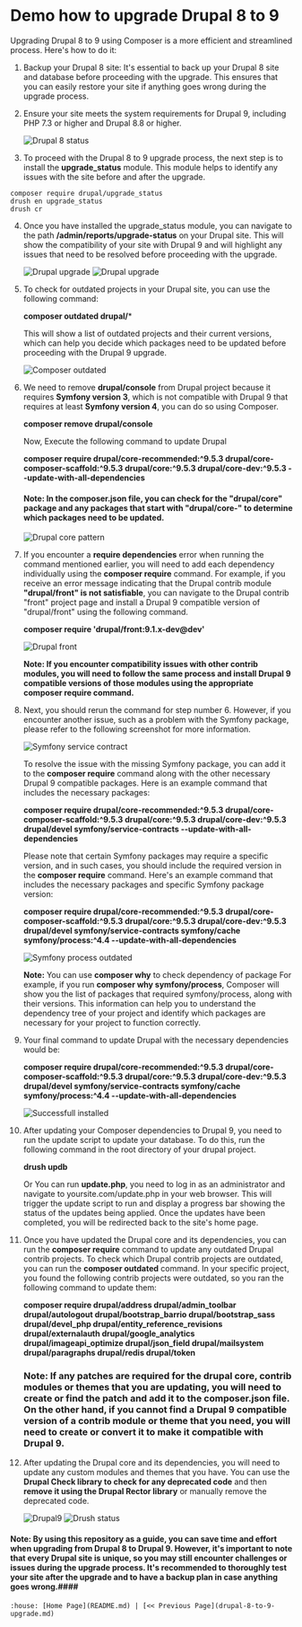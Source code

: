 # Demo how to upgrade Drupal 8 to 9 #

Upgrading Drupal 8 to 9 using Composer is a more efficient and streamlined process. Here's how to do it:

1. Backup your Drupal 8 site: It's essential to back up your Drupal 8 site and database before proceeding with the upgrade. This ensures that you can easily restore your site if anything goes wrong during the upgrade process.

2. Ensure your site meets the system requirements for Drupal 9, including PHP 7.3 or higher and Drupal 8.8 or higher.

    ![Drupal 8 status](/images/drupal8-status.png)

3. To proceed with the Drupal 8 to 9 upgrade process, the next step is to install the **upgrade_status** module. This module helps to identify any issues with the site before and after the upgrade.
```
composer require drupal/upgrade_status
drush en upgrade_status
drush cr
```
4. Once you have installed the upgrade_status module, you can navigate to the path **/admin/reports/upgrade-status** on your Drupal site. This will show the compatibility of your site with Drupal 9 and will highlight any issues that need to be resolved before proceeding with the upgrade.

   ![Drupal upgrade](/images/D9-upgrade-status.png)
   ![Drupal upgrade](/images/D9-upgrade-status1.png)

5. To check for outdated projects in your Drupal site, you can use the following command: 
   
   **composer outdated drupal/***
   
     This will show a list of outdated projects and their current versions, which can help you decide which packages need to be updated before proceeding with the Drupal 9 upgrade.

   
   ![Composer outdated](/images/composer-outdated-project.png)
   
6. We need to remove **drupal/console** from Drupal project because it requires **Symfony version 3**, which is not compatible with Drupal 9 that requires at least **Symfony version 4**, you can do so using Composer.
    
    **composer remove drupal/console**
    
   Now, Execute the following command to update Drupal

   **composer require drupal/core-recommended:^9.5.3 drupal/core-composer-scaffold:^9.5.3  drupal/core:^9.5.3 drupal/core-dev:^9.5.3 --update-with-all-dependencies**
   
   #### Note: In the composer.json file, you can check for the "drupal/core" package and any packages that start with "drupal/core-" to determine which packages need to be updated. ####
   
   ![Drupal core pattern](/images/composer-json-updated.png)
   
7. If you encounter a **require dependencies** error when running the command mentioned earlier, you will need to add each dependency individually using the **composer require** command. For example, if you receive an error message indicating that the Drupal contrib module **"drupal/front" is not satisfiable**, you can navigate to the Drupal contrib "front" project page and install a Drupal 9 compatible version of "drupal/front" using the following command.

   **composer require 'drupal/front:9.1.x-dev@dev'**
   
   ![Drupal front](/images/composer-outdated-front.png)
   
   **Note: If you encounter compatibility issues with other contrib modules, you will need to follow the same process and install Drupal 9 compatible versions of those modules using the appropriate composer require command.**
   
8. Next, you should rerun the command for step number 6. However, if you encounter another issue, such as a problem with the Symfony package, please refer to the following screenshot for more information.

   ![Symfony service contract](/images/composer-outdated-symfony-translation.png)
   
     To resolve the issue with the missing Symfony package, you can add it to the **composer require** command along with the other necessary Drupal 9 compatible packages. Here is an example command that includes the necessary packages:
   
   **composer require drupal/core-recommended:^9.5.3 drupal/core-composer-scaffold:^9.5.3 drupal/core:^9.5.3 drupal/core-dev:^9.5.3 drupal/devel symfony/service-contracts --update-with-all-dependencies**

    Please note that certain Symfony packages may require a specific version, and in such cases, you should include the required version in the **composer require** command. Here's an example command that includes the necessary packages and specific Symfony package version: 

   **composer require drupal/core-recommended:^9.5.3 drupal/core-composer-scaffold:^9.5.3 drupal/core:^9.5.3 drupal/core-dev:^9.5.3 drupal/devel symfony/service-contracts symfony/cache symfony/process:^4.4 --update-with-all-dependencies**
   
   ![Symfony process outdated](/images/composer-outdated-process.png)

      **Note:** You can use **composer why** to check dependency of package For example, if you run **composer why symfony/process**, Composer will show you the list of packages that required symfony/process, along with their versions. This information can help you to understand the dependency tree of your project and identify which packages are necessary for your project to function correctly.
  
9. Your final command to update Drupal with the necessary dependencies would be: 

    **composer require drupal/core-recommended:^9.5.3 drupal/core-composer-scaffold:^9.5.3 drupal/core:^9.5.3 drupal/core-dev:^9.5.3 drupal/devel symfony/service-contracts symfony/cache symfony/process:^4.4 --update-with-all-dependencies**
    
    ![Successfull installed](/images/successfull-install.png)

10. After updating your Composer dependencies to Drupal 9, you need to run the update script to update your database. To do this, run the following command in the root directory of your drupal project.

    **drush updb**
    
       Or You can run **update.php**, you need to log in as an administrator and navigate to yoursite.com/update.php in your web browser. This will trigger the update script to run and display a progress bar showing the status of the updates being applied. Once the updates have been completed, you will be redirected back to the site's home page.

11. Once you have updated the Drupal core and its dependencies, you can run the **composer require** command to update any outdated Drupal contrib projects. To check which Drupal contrib projects are outdated, you can run the **composer outdated** command. In your specific project, you found the following contrib projects were outdated, so you ran the following command to update them:

    **composer require drupal/address drupal/admin_toolbar drupal/autologout drupal/bootstrap_barrio drupal/bootstrap_sass drupal/devel_php drupal/entity_reference_revisions drupal/externalauth drupal/google_analytics drupal/imageapi_optimize drupal/json_field drupal/mailsystem drupal/paragraphs drupal/redis drupal/token**
   
       ### Note: If any patches are required for the drupal core, contrib modules or themes that you are updating, you will need to create or find the patch and add it to the composer.json file. On the other hand, if you cannot find a Drupal 9 compatible version of a contrib module or theme that you need, you will need to create or convert it to make it compatible with Drupal 9. ###
   
12. After updating the Drupal core and its dependencies, you will need to update any custom modules and themes that you have. You can use the **Drupal Check library to check for any deprecated code** and then **remove it using the Drupal Rector library** or manually remove the deprecated code.
 
    ![Drupal9](/images/drupal9.png)
    ![Drush status](/images/drush-staus-d9.png)
    
#### Note: By using this repository as a guide, you can save time and effort when upgrading from Drupal 8 to Drupal 9. However, it's important to note that every Drupal site is unique, so you may still encounter challenges or issues during the upgrade process. It's recommended to thoroughly test your site after the upgrade and to have a backup plan in case anything goes wrong.####
    
    :house: [Home Page](README.md) | [<< Previous Page](drupal-8-to-9-upgrade.md)
